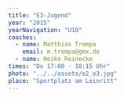 ```yaml
---
title: "E3-Jugend"
year: "2015"
yearNavigation: "U10"
coaches:
  - name: Matthias Trempa
    email: m.trempa@gmx.de
  - name: Heiko Reinecke
times: "Do 17:00 - 18:15 Uhr"
photo: "../../assets/e2_e3.jpg"
place: "Sportplatz am Leinritt"
---
```

